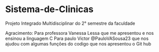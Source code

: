 # Sistema-de-Clinicas
Projeto Integrado Multidisciplinar do 2° semestre da faculdade

Agracimento: Para professora Vanessa Lessa que me apresentou e nos ensinou a linguagem C
             Para paulo Victor @PauloVASousa23 que nos ajudou com algumas funções do codigo que nos apresentou o Git hub
